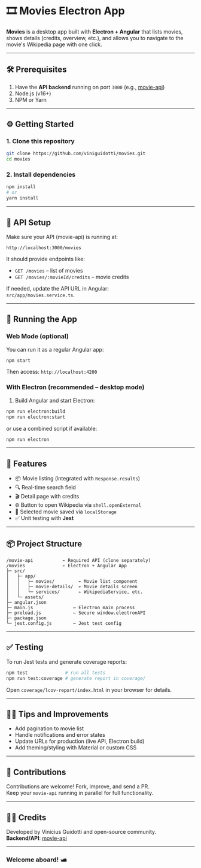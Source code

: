 # 🎞️ Movies Electron App

**Movies** is a desktop app built with **Electron + Angular** that lists movies, shows details (credits, overview, etc.), and allows you to navigate to the movie's Wikipedia page with one click.

---

## 🛠️ Prerequisites

1. Have the **API backend** running on port `3000` (e.g., [movie-api](https://github.com/viniguidotti/movie-api))  
2. Node.js (v16+)  
3. NPM or Yarn  

---

## ⚙️ Getting Started

### 1. Clone this repository

```bash
git clone https://github.com/viniguidotti/movies.git
cd movies
```

### 2. Install dependencies

```bash
npm install
# or
yarn install
```

---

## 🧩 API Setup

Make sure your API (movie-api) is running at:

```
http://localhost:3000/movies
```

It should provide endpoints like:

- `GET /movies` – list of movies  
- `GET /movies/:movieId/credits` – movie credits

If needed, update the API URL in Angular:  
`src/app/movies.service.ts`.

---

## 🚀 Running the App

### Web Mode (optional)

You can run it as a regular Angular app:

```bash
npm start
```

Then access: `http://localhost:4200`

### With Electron (recommended – desktop mode)

1. Build Angular and start Electron:

```bash
npm run electron:build
npm run electron:start
```

or use a combined script if available:

```bash
npm run electron
```

---

## 🎯 Features

- 📦 Movie listing (integrated with `Response.results`)
- 🔍 Real-time search field
- 🎬 Detail page with credits
- 🌐 Button to open Wikipedia via `shell.openExternal`
- 💾 Selected movie saved via `localStorage`
- ✅ Unit testing with **Jest**

---

## 📦 Project Structure

```
/movie-api           ← Required API (clone separately)
/movies              ← Electron + Angular App
├─ src/
│   ├─ app/
│   │   ├─ movies/         ← Movie list component
│   │   ├─ movie-details/  ← Movie details screen
│   │   └─ services/       ← WikipediaService, etc.
│   └─ assets/
├─ angular.json
├─ main.js               ← Electron main process
├─ preload.js            ← Secure window.electronAPI
├─ package.json
└─ jest.config.js        ← Jest test config
```

---

## ✅ Testing

To run Jest tests and generate coverage reports:

```bash
npm test              # run all tests
npm run test:coverage # generate report in coverage/
```

Open `coverage/lcov-report/index.html` in your browser for details.

---

## 🧑‍💻 Tips and Improvements

- Add pagination to movie list
- Handle notifications and error states  
- Update URLs for production (live API, Electron build)
- Add theming/styling with Material or custom CSS

---

## 🤝 Contributions

Contributions are welcome! Fork, improve, and send a PR.  
Keep your `movie-api` running in parallel for full functionality.

---

## 👨‍🏫 Credits

Developed by Vinícius Guidotti and open-source community.  
**Backend/API**: [movie-api](https://github.com/viniguidotti/movie-api)

---

### Welcome aboard! 🛥️